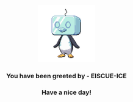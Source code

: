<p align="center">
            <img src="https://raw.githubusercontent.com/PokeAPI/sprites/master/sprites/pokemon/875.png" width="150" height="150">
          </p>
          <h3 align="center">You have been greeted by - <b>EISCUE-ICE</b></h3>
          <h3 align="center">Have a nice day!</h3>
